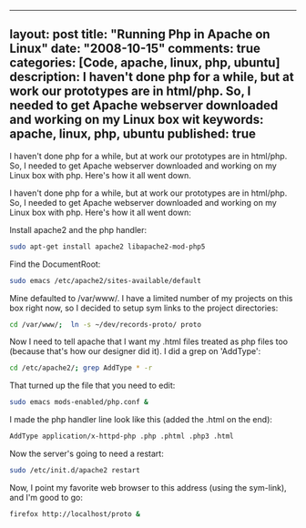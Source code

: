 
---
layout: post
title: "Running Php in Apache on Linux"
date: "2008-10-15"
comments: true
categories: [Code, apache, linux, php, ubuntu]
description: I haven't done php for a while, but at work our prototypes are in html/php.  So, I needed to get Apache webserver downloaded and working on my Linux box wit
keywords: apache, linux, php, ubuntu
published: true
---

I haven't done php for a while, but at work our prototypes are in html/php.  So, I needed to get Apache webserver downloaded and working on my Linux box with php.  Here's how it all went down.
<!--more-->

I haven't done php for a while, but at work our prototypes are in html/php.  So, I needed to get Apache webserver downloaded and working on my Linux box with php.  Here's how it all went down:

Install apache2 and the php handler:

```bash
sudo apt-get install apache2 libapache2-mod-php5
```

Find the DocumentRoot:

```bash
sudo emacs /etc/apache2/sites-available/default
```

Mine defaulted to /var/www/.  I have a limited number of my projects on this box right now, so I decided to setup sym links to the project directories:

```bash
cd /var/www/;  ln -s ~/dev/records-proto/ proto
```

Now I need to tell apache that I want my .html files treated as php files too (because that's how our designer did it).  I did a grep on 'AddType':

```bash
cd /etc/apache2/; grep AddType * -r
```

That turned up the file that you need to edit:
```bash
sudo emacs mods-enabled/php.conf &
```

I made the php handler line look like this (added the .html on the end):
```xml
AddType application/x-httpd-php .php .phtml .php3 .html
```

Now the server's going to need a restart:
```bash
sudo /etc/init.d/apache2 restart
```

Now, I point my favorite web browser to this address (using the sym-link), and I'm good to go:
```bash
firefox http://localhost/proto &
```


  
